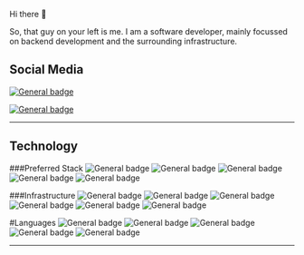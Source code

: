 Hi there 👋

So, that guy on your left is me.  I am a software developer, mainly focussed on backend development and the surrounding infrastructure. 

## Social Media
[![General badge](https://img.shields.io/badge/LinkedIn-0077B5?style=plastic&logo=linkedin&logoColor=white)](https://linkedin.com/in/tsoloane/)

[![General badge](https://img.shields.io/badge/Medium&nbsp;-12100E?style=plastic&logo=medium&logoColor=white)](https://medium.com/@tsoloane/)

---
## Technology
###Preferred Stack
![General badge](https://img.shields.io/badge/Spring&nbsp;Boot-6DB33F?style=plastic&logo=spring-boot&logoColor=white)
![General badge](https://img.shields.io/badge/Angular-DD0031?style=plastic&logo=angular&logoColor=white)
![General badge](https://img.shields.io/badge/Postgresql-4169E1?style=plastic&logo=postgresql&logoColor=white)
![General badge](https://img.shields.io/badge/Redis-DC382D?style=plastic&logo=redis&logoColor=white)
![General badge](https://img.shields.io/badge/MongoDB-47A248?style=plastic&logo=mongodb&logoColor=white)

###Infrastructure
![General badge](https://img.shields.io/badge/Linux-FCC624?style=plastic&logo=linux&logoColor=black)
![General badge](https://img.shields.io/badge/Git-F05032?style=plastic&logo=git&logoColor=white)
![General badge](https://img.shields.io/badge/Github-181717?style=plastic&logo=github&logoColor=white)
![General badge](https://img.shields.io/badge/Docker-2496ED?style=plastic&logo=docker&logoColor=white)
![General badge](https://img.shields.io/badge/Node.JS-339933?style=plastic&logo=node.js&logoColor=white)
![General badge](https://img.shields.io/badge/Maven-C71A36?style=plastic&logo=apache-maven&logoColor=white)

#Languages
![General badge](https://img.shields.io/badge/HTML5-E34F26?style=plastic&logo=html5&logoColor=white)
![General badge](https://img.shields.io/badge/Java-ED8B00?style=plastic&logo=java&logoColor=white)
![General badge](https://img.shields.io/badge/Kotlin-7F52FF?style=plastic&logo=kotlin&logoColor=white)
![General badge](https://img.shields.io/badge/Go-00ADD8?style=plastic&logo=go&logoColor=white)
![General badge](https://img.shields.io/badge/TypeScript-3178C6?style=plastic&logo=typescript&logoColor=white)

---

<!--
**tsoloane/tsoloane** is a ✨ _special_ ✨ repository because its `README.md` (this file) appears on your GitHub profile.

Here are some ideas to get you started:

- 🔭 I’m currently working on ...
- 🌱 I’m currently learning ...
- 👯 I’m looking to collaborate on ...
- 🤔 I’m looking for help with ...
- 💬 Ask me about ...
- 📫 How to reach me: ...
- 😄 Pronouns: ...
- ⚡ Fun fact: ...
-->
